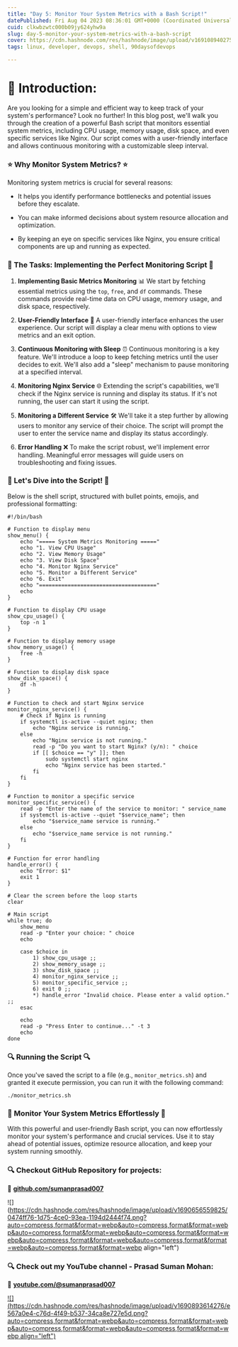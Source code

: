 ```yaml
---
title: "Day 5: Monitor Your System Metrics with a Bash Script!"
datePublished: Fri Aug 04 2023 08:36:01 GMT+0000 (Coordinated Universal Time)
cuid: clkwbzwtc000b09jy624yhw9a
slug: day-5-monitor-your-system-metrics-with-a-bash-script
cover: https://cdn.hashnode.com/res/hashnode/image/upload/v1691089402754/29fa1274-be91-42b7-ad16-c443d2d1cb74.png
tags: linux, developer, devops, shell, 90daysofdevops

---
```


# **📍** Introduction:

Are you looking for a simple and efficient way to keep track of your system's performance? Look no further! In this blog post, we'll walk you through the creation of a powerful Bash script that monitors essential system metrics, including CPU usage, memory usage, disk space, and even specific services like Nginx. Our script comes with a user-friendly interface and allows continuous monitoring with a customizable sleep interval.

### **⭐️ Why Monitor System Metrics? ⭐️**

Monitoring system metrics is crucial for several reasons:

* It helps you identify performance bottlenecks and potential issues before they escalate.
    
* You can make informed decisions about system resource allocation and optimization.
    
* By keeping an eye on specific services like Nginx, you ensure critical components are up and running as expected.
    

### **📜 The Tasks: Implementing the Perfect Monitoring Script 📜**

1. **Implementing Basic Metrics Monitoring** 📊 We start by fetching essential metrics using the `top`, `free`, and `df` commands. These commands provide real-time data on CPU usage, memory usage, and disk space, respectively.
    
2. **User-Friendly Interface** 🤝 A user-friendly interface enhances the user experience. Our script will display a clear menu with options to view metrics and an exit option.
    
3. **Continuous Monitoring with Sleep** ⏰ Continuous monitoring is a key feature. We'll introduce a loop to keep fetching metrics until the user decides to exit. We'll also add a "sleep" mechanism to pause monitoring at a specified interval.
    
4. **Monitoring Nginx Service** 🌐 Extending the script's capabilities, we'll check if the Nginx service is running and display its status. If it's not running, the user can start it using the script.
    
5. **Monitoring a Different Service** 🛠️ We'll take it a step further by allowing users to monitor any service of their choice. The script will prompt the user to enter the service name and display its status accordingly.
    
6. **Error Handling** ❌ To make the script robust, we'll implement error handling. Meaningful error messages will guide users on troubleshooting and fixing issues.
    

### **📝 Let's Dive into the Script! 📝**

Below is the shell script, structured with bullet points, emojis, and professional formatting:

```plaintext
#!/bin/bash

# Function to display menu
show_menu() {
    echo "===== System Metrics Monitoring ====="
    echo "1. View CPU Usage"
    echo "2. View Memory Usage"
    echo "3. View Disk Space"
    echo "4. Monitor Nginx Service"
    echo "5. Monitor a Different Service"
    echo "6. Exit"
    echo "====================================="
    echo
}

# Function to display CPU usage
show_cpu_usage() {
    top -n 1
}

# Function to display memory usage
show_memory_usage() {
    free -h
}

# Function to display disk space
show_disk_space() {
    df -h
}

# Function to check and start Nginx service
monitor_nginx_service() {
    # Check if Nginx is running
    if systemctl is-active --quiet nginx; then
        echo "Nginx service is running."
    else
        echo "Nginx service is not running."
        read -p "Do you want to start Nginx? (y/n): " choice
        if [[ $choice == "y" ]]; then
            sudo systemctl start nginx
            echo "Nginx service has been started."
        fi
    fi
}

# Function to monitor a specific service
monitor_specific_service() {
    read -p "Enter the name of the service to monitor: " service_name
    if systemctl is-active --quiet "$service_name"; then
        echo "$service_name service is running."
    else
        echo "$service_name service is not running."
    fi
}

# Function for error handling
handle_error() {
    echo "Error: $1"
    exit 1
}

# Clear the screen before the loop starts
clear

# Main script
while true; do
    show_menu
    read -p "Enter your choice: " choice
    echo

    case $choice in
        1) show_cpu_usage ;;
        2) show_memory_usage ;;
        3) show_disk_space ;;
        4) monitor_nginx_service ;;
        5) monitor_specific_service ;;
        6) exit 0 ;;
        *) handle_error "Invalid choice. Please enter a valid option." ;;
    esac

    echo
    read -p "Press Enter to continue..." -t 3
    echo
done
```

### **🔍 Running the Script 🔍**

Once you've saved the script to a file (e.g., `monitor_metrics.sh`) and granted it execute permission, you can run it with the following command:

```plaintext
./monitor_metrics.sh
```

### **🎉 Monitor Your System Metrics Effortlessly 🎉**

With this powerful and user-friendly Bash script, you can now effortlessly monitor your system's performance and crucial services. Use it to stay ahead of potential issues, optimize resource allocation, and keep your system running smoothly.

### **🔍 Checkout GitHub Repository for projects:**

**🔗** [**github.com/sumanprasad007**](http://github.com/sumanprasad007)

![](https://cdn.hashnode.com/res/hashnode/image/upload/v1690656559825/0474ff76-1d75-4ce0-93ea-1194d2444f74.png?auto=compress,format&format=webp&auto=compress,format&format=webp&auto=compress,format&format=webp&auto=compress,format&format=webp&auto=compress,format&format=webp&auto=compress,format&format=webp&auto=compress,format&format=webp align="left")

### **🔍 Check out my YouTube channel - Prasad Suman Mohan:**

🔗 [**youtube.com/@sumanprasad007**](http://youtube.com/@sumanprasad007)

[![](https://cdn.hashnode.com/res/hashnode/image/upload/v1690893614276/e567a0e4-c76d-4f49-b537-34ca8e727e5d.png?auto=compress,format&format=webp&auto=compress,format&format=webp&auto=compress,format&format=webp&auto=compress,format&format=webp align="left")](https://www.youtube.com/@sumanprasad007)